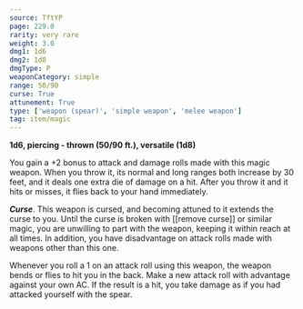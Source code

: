 ```yaml
---
source: TftYP
page: 229.0
rarity: very rare
weight: 3.0
dmg1: 1d6
dmg2: 1d8
dmgType: P
weaponCategory: simple
range: 50/90
curse: True
attunement: True
type: ['weapon (spear)', 'simple weapon', 'melee weapon']
tag: item/magic
---
```


**1d6, piercing - thrown (50/90 ft.), versatile (1d8)**

You gain a +2 bonus to attack and damage rolls made with this magic weapon. When you throw it, its normal and long ranges both increase by 30 feet, and it deals one extra die of damage on a hit. After you throw it and it hits or misses, it flies back to your hand immediately.

**_Curse_**. This weapon is cursed, and becoming attuned to it extends the curse to you. Until the curse is broken with [[remove curse]] or similar magic, you are unwilling to part with the weapon, keeping it within reach at all times. In addition, you have disadvantage on attack rolls made with weapons other than this one.

Whenever you roll a 1 on an attack roll using this weapon, the weapon bends or flies to hit you in the back. Make a new attack roll with advantage against your own AC. If the result is a hit, you take damage as if you had attacked yourself with the spear.


